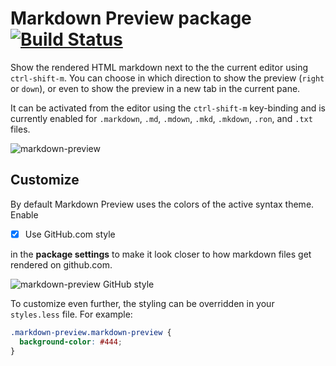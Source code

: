 # Markdown Preview package [![Build Status](https://travis-ci.org/atom/markdown-preview.svg?branch=master)](https://travis-ci.org/atom/markdown-preview)

Show the rendered HTML markdown next to the the current editor using
`ctrl-shift-m`.  You can choose in which direction to show the preview (`right`
or `down`), or even to show the preview in a new tab in
the current pane.

It can be activated from the editor using the `ctrl-shift-m` key-binding and is
currently enabled for `.markdown`, `.md`, `.mdown`, `.mkd`, `.mkdown`, `.ron`, and `.txt` files.

![markdown-preview](https://cloud.githubusercontent.com/assets/378023/10013086/24cad23e-6149-11e5-90e6-663009210218.png)

## Customize

By default Markdown Preview uses the colors of the active syntax theme. Enable

- [x] Use GitHub.com style

in the __package settings__ to make it look closer to how markdown files get rendered on github.com.

![markdown-preview GitHub style](https://cloud.githubusercontent.com/assets/378023/10013087/24ccc7ec-6149-11e5-97ea-53a842a715ea.png)

To customize even further, the styling can be overridden in your `styles.less` file. For example:

```css
.markdown-preview.markdown-preview {
  background-color: #444;
}
```
